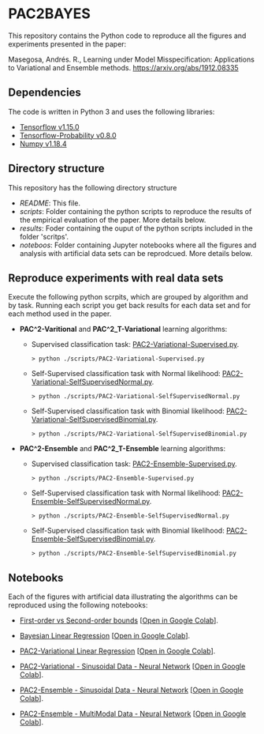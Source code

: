 # PAC2BAYES
This repository contains the Python code to reproduce all the figures and experiments presented 
in the paper: 

Masegosa, Andrés. R., Learning under Model Misspecification: Applications to Variational 
and Ensemble methods. https://arxiv.org/abs/1912.08335


## Dependencies

The code is written in Python 3 and uses the following libraries:
 * [Tensorflow v1.15.0](https://www.tensorflow.org/)
 * [Tensorflow-Probability v0.8.0](https://www.tensorflow.org/probability)
 * [Numpy v1.18.4](https://numpy.org/)   

## Directory structure

This repository has the following directory structure
 * *README*: This file.
 * *scripts*: Folder containing the python scripts to reproduce the results of the empirical evaluation of the paper. More details below. 
 * *results*: Foder containing the ouput of the python scripts included in the folder 'scritps'. 
 * *noteboos*: Folder containing Jupyter notebooks where all the figures and analysis with artificial data sets can be reprodcued. More details below. 
   


## Reproduce experiments with real data sets

Execute the following python scrpits, which are grouped by algorithm and by task. Running each script you get back results for each data set and for each method used in the paper.   

*  **PAC^2-Varitional** and **PAC^2_T-Variational** learning algorithms:

    - Supervised classification task: [PAC2-Variational-Supervised.py](https://github.com/PGM-Lab/PAC2BAYES/blob/master/scripts/PAC2-Variational-Supervised.py).
        ```console
        > python ./scripts/PAC2-Variational-Supervised.py
        ```

    - Self-Supervised classification task with Normal likelihood: [PAC2-Variational-SelfSupervisedNormal.py](https://github.com/PGM-Lab/PAC2BAYES/blob/master/scripts/PAC2-Variational-SelfSupervisedNormal.py).
        ```console
        > python ./scripts/PAC2-Variational-SelfSupervisedNormal.py
        ```

    - Self-Supervised classification task with Binomial likelihood: [PAC2-Variational-SelfSupervisedBinomial.py](https://github.com/PGM-Lab/PAC2BAYES/blob/master/scripts/PAC2-Variational-SelfSupervisedBinomial.py).
        ```console
        > python ./scripts/PAC2-Variational-SelfSupervisedBinomial.py
        ```

*  **PAC^2-Ensemble** and **PAC^2_T-Ensemble** learning algorithms:

    - Supervised classification task: [PAC2-Ensemble-Supervised.py](https://github.com/PGM-Lab/PAC2BAYES/blob/master/scripts/PAC2-Ensemble-Supervised.py).
        ```console
        > python ./scripts/PAC2-Ensemble-Supervised.py
        ```
       
    - Self-Supervised classification task with Normal likelihood: [PAC2-Ensemble-SelfSupervisedNormal.py](https://github.com/PGM-Lab/PAC2BAYES/blob/master/scripts/PAC2-Ensemble-SelfSupervisedNormal.py).
        ```console
        > python ./scripts/PAC2-Ensemble-SelfSupervisedNormal.py
        ```

    - Self-Supervised classification task with Binomial likelihood: [PAC2-Ensemble-SelfSupervisedBinomial.py](https://github.com/PGM-Lab/PAC2BAYES/blob/master/scripts/PAC2-Ensemble-SelfSupervisedBinomial.py).
        ```console
        > python ./scripts/PAC2-Ensemble-SelfSupervisedBinomial.py
        ```

## Notebooks 

Each of the figures with artificial data illustrating the algorithms can be reproduced using the following notebooks:
 
 * [First-order vs Second-order bounds](https://github.com/PGM-Lab/PAC2BAYES/blob/master/notebooks/FirstOrdervsSeconOrderBounds.ipynb) [[Open in Google Colab](http://colab.research.google.com/github/PGM-Lab/PAC2BAYES/blob/master/notebooks/FirstOrdervsSeconOrderBounds.ipynb)].
 
 * [Bayesian Linear Regression](https://github.com/PGM-Lab/PAC2BAYES/blob/master/notebooks/Bayesian-LinearRegression.ipynb) [[Open in Google Colab](http://colab.research.google.com/github/PGM-Lab/PAC2BAYES/blob/master/notebooks/Bayesian-LinearRegression.ipynb)].
 
 * [PAC2-Variational Linear Regression](https://github.com/PGM-Lab/PAC2BAYES/blob/master/notebooks/PAC2-Variational-LinearRegression.ipynb) [[Open in Google Colab](http://colab.research.google.com/github/PGM-Lab/PAC2BAYES/blob/master/notebooks/PAC2-Variational-LinearRegression.ipynb)].
 
 * [PAC2-Variational - Sinusoidal Data - Neural Network](https://github.com/PGM-Lab/PAC2BAYES/blob/master/notebooks/PAC2-Variational-SinusoidalData-NeuralNetwork.ipynb) [[Open in Google Colab](http://colab.research.google.com/github/PGM-Lab/PAC2BAYES/blob/master/notebooks/PAC2-Variational-SinusoidalData-NeuralNetwork.ipynb)].

 * [PAC2-Ensemble - Sinusoidal Data - Neural Network](https://github.com/PGM-Lab/PAC2BAYES/blob/master/notebooks/PAC2-Ensemble-SinusoidalData-NeuralNetwork.ipynb) [[Open in Google Colab](http://colab.research.google.com/github/PGM-Lab/PAC2BAYES/blob/master/notebooks/PAC2-Ensemble-SinusoidalData-NeuralNetwork.ipynb)].

 * [PAC2-Ensemble - MultiModal Data - Neural Network](https://github.com/PGM-Lab/PAC2BAYES/blob/master/notebooks/PAC2-Ensemble-MultiModalData-NeuralNetwork.ipynb) [[Open in Google Colab](http://colab.research.google.com/github/PGM-Lab/PAC2BAYES/blob/master/notebooks/PAC2-Ensemble-MultiModalData-NeuralNetwork.ipynb)].

 
 

 
 
 
 
